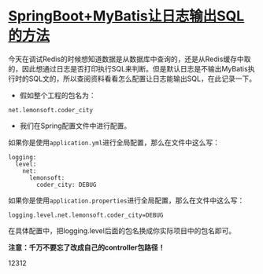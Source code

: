 # [SpringBoot+MyBatis让日志输出SQL的方法](http://118.89.232.188/pages/viewpage.action?pageId=1081370)

今天在调试Redis的时候想知道数据是从数据库中查询的，还是从Redis缓存中取的，因此想通过日志是否打印执行SQL来判断。但是默认日志是不输出MyBatis执行时的SQL文的，所以查阅资料看看怎么配置让日志能输出SQL，在此记录一下。

* 假如整个工程的包名为：

```
net.lemonsoft.coder_city
```

* 我们在Spring配置文件中进行配置。

如果你是使用`application.yml`进行全局配置，那么在文件中这么写：

```
logging:
  level:
    net:
      lemonsoft:
        coder_city: DEBUG
```

如果你是使用`application.properties`进行全局配置，那么在文件中这么写：

```
logging.level.net.lemonsoft.coder_city=DEBUG
```

在具体配置中，把logging.level后面的包名换成你实际项目中的包名即可。

**注意：千万不要忘了改成自己的controller包路径！**

12312

